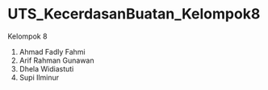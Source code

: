 # UTS_KecerdasanBuatan_Kelompok8

Kelompok 8
1. Ahmad Fadly Fahmi
2. Arif Rahman Gunawan
3. Dhela Widiastuti
4. Supi Ilminur
